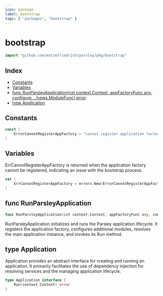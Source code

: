 ```yaml
---
icon: package
label: bootstrap
tags: [ "packages", "bootstrap" ]
---
```

# bootstrap

```go
import "github.com/matzefriedrich/parsley/pkg/bootstrap"
```

## Index

- [Constants](<#constants>)
- [Variables](<#variables>)
- [func RunParsleyApplication\(cxt context.Context, appFactoryFunc any, configure ...types.ModuleFunc\) error](<#RunParsleyApplication>)
- [type Application](<#Application>)


## Constants

<a name="ErrorCannotRegisterAppFactory"></a>

```go
const (
    ErrorCannotRegisterAppFactory = "cannot register application factory"
)
```

## Variables

<a name="ErrCannotRegisterAppFactory"></a>ErrCannotRegisterAppFactory is returned when the application factory cannot be registered, indicating an issue with the bootstrap process.

```go
var (
    ErrCannotRegisterAppFactory = errors.New(ErrorCannotRegisterAppFactory)
)
```

<a name="RunParsleyApplication"></a>
## func RunParsleyApplication

```go
func RunParsleyApplication(cxt context.Context, appFactoryFunc any, configure ...types.ModuleFunc) error
```

RunParsleyApplication initializes and runs the Parsley application lifecycle. It registers the application factory, configures additional modules, resolves the main application instance, and invokes its Run method.

<a name="Application"></a>
## type Application

Application provides an abstract interface for creating and running an application. It primarily facilitates the use of dependency injection for resolving services and the managing application lifecycle.

```go
type Application interface {
    Run(context.Context) error
}
```

